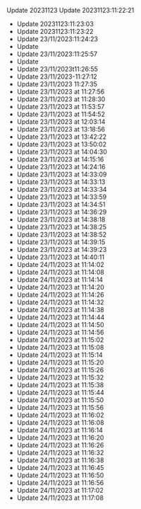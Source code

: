 Update 20231123
Update 20231123:11:22:21
- Update 20231123:11:23:03
- Update 20231123:11:23:22
- Update 23/11/2023:11:24:23
- Update 
- Update 23/11/2023:11:25:57
- Update 
- Update 23/11/2023t11:26:55
- Update 23/11/2023-11:27:12
- Update 23/11/2023 11:27:35
- Update 23/11/2023 at 11:27:56
- Update 23/11/2023 at 11:28:30
- Update 23/11/2023 at 11:53:57
- Update 23/11/2023 at 11:54:52
- Update 23/11/2023 at 12:03:14
- Update 23/11/2023 at 13:18:56
- Update 23/11/2023 at 13:42:22
- Update 23/11/2023 at 13:50:02
- Update 23/11/2023 at 14:04:30
- Update 23/11/2023 at 14:15:16
- Update 23/11/2023 at 14:24:16
- Update 23/11/2023 at 14:33:09
- Update 23/11/2023 at 14:33:13
- Update 23/11/2023 at 14:33:34
- Update 23/11/2023 at 14:33:59
- Update 23/11/2023 at 14:34:51
- Update 23/11/2023 at 14:36:29
- Update 23/11/2023 at 14:38:18
- Update 23/11/2023 at 14:38:25
- Update 23/11/2023 at 14:38:52
- Update 23/11/2023 at 14:39:15
- Update 23/11/2023 at 14:39:23
- Update 23/11/2023 at 14:40:11
- Update 24/11/2023 at 11:14:02
- Update 24/11/2023 at 11:14:08
- Update 24/11/2023 at 11:14:14
- Update 24/11/2023 at 11:14:20
- Update 24/11/2023 at 11:14:26
- Update 24/11/2023 at 11:14:32
- Update 24/11/2023 at 11:14:38
- Update 24/11/2023 at 11:14:44
- Update 24/11/2023 at 11:14:50
- Update 24/11/2023 at 11:14:56
- Update 24/11/2023 at 11:15:02
- Update 24/11/2023 at 11:15:08
- Update 24/11/2023 at 11:15:14
- Update 24/11/2023 at 11:15:20
- Update 24/11/2023 at 11:15:26
- Update 24/11/2023 at 11:15:32
- Update 24/11/2023 at 11:15:38
- Update 24/11/2023 at 11:15:44
- Update 24/11/2023 at 11:15:50
- Update 24/11/2023 at 11:15:56
- Update 24/11/2023 at 11:16:02
- Update 24/11/2023 at 11:16:08
- Update 24/11/2023 at 11:16:14
- Update 24/11/2023 at 11:16:20
- Update 24/11/2023 at 11:16:26
- Update 24/11/2023 at 11:16:32
- Update 24/11/2023 at 11:16:38
- Update 24/11/2023 at 11:16:45
- Update 24/11/2023 at 11:16:50
- Update 24/11/2023 at 11:16:56
- Update 24/11/2023 at 11:17:02
- Update 24/11/2023 at 11:17:08
